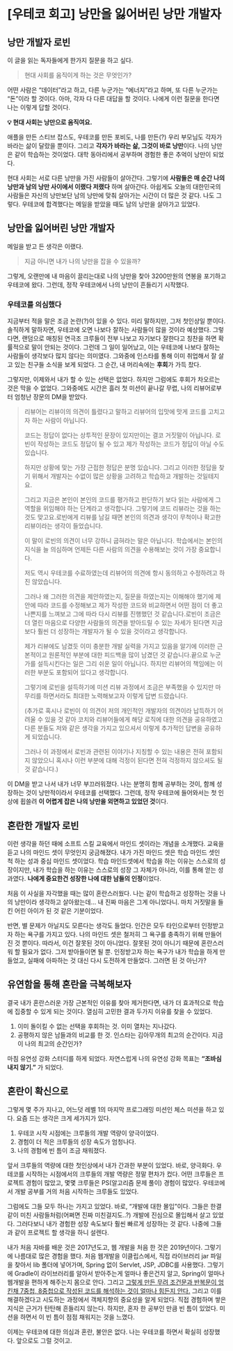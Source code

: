 # [우테코 회고] 낭만을 잃어버린 낭만 개발자

## 낭만 개발자 로빈

이 글을 읽는 독자들에게 한가지 질문을 하고 싶다.

> 현대 사회를 움직이게 하는 것은 무엇인가?
> 

어떤 사람은 “데이터”라고 하고, 다른 누군가는 “에너지”라고 하며, 또 다른 누군가는 “돈”이라 할 것이다. 아마, 각자 다 다른 대답을 할 것이다. 나에게 이런 질문을 한다면 나는 이렇게 답할 것이다.

**💡 현대 사회는 낭만으로 움직여요.**

애플을 만든 스티브 잡스도, 우테코를 만든 포비도, 나를 만든(?) 우리 부모님도 각자가 바라는 삶이 달랐을 뿐이다. 그리고 **각자가 바라는 삶, 그것이 바로 낭만**이다. 나의 낭만은 같이 학습하는 것이었다. 대학 동아리에서 공부하며 경험한 좋은 추억이 낭만이 되었다.

현대 사회는 서로 다른 낭만을 가진 사람들이 살아간다. 그렇기에 **사람들은 매 순간 나의 낭만과 남의 낭만 사이에서 이랬다 저랬다** 하며 살아간다. 아쉽게도 오늘의 대한민국의 사람들은 자신의 낭만보단 남의 낭만에 맞춰 살아가는 시간이 더 많은 것 같다. 나도 그렇다. 우테코에 합격했다는 메일을 받았을 때도 남의 낭만을 살아가고 있었다.

## 낭만을 잃어버린 낭만 개발자

메일을 받고 든 생각은 이랬다.

> 지금 아니면 내가 나의 낭만을 잡을 수 있을까?
> 

그렇게, 오랜만에 내 마음이 끌리는대로 나의 낭만을 찾아 3200만원의 연봉을 포기하고 우테코에 왔다. 그런데, 정작 우테코에서 나의 낭만이 흔들리기 시작했다.

### 우테코를 의심했다

지금부터 적을 말은 조금 논란(?)이 있을 수 있다. 미리 말하지만, 그저 첫인상일 뿐이다. 솔직하게 말하자면, 우테코에 오면 나보다 잘하는 사람들이 많을 것이라 예상했다. 그렇다면, 랜덤으로 매칭된 연극조 크루들이 전부 나보고 자기보다 잘한다고 칭찬을 하면 확률적으로 말이 안되는 것이다. 그런데 그 일이 일어났고, 이는 우테코에 나보다 잘하는 사람들이 생각보다 많지 않다는 의미였다. 그와중에 인스타를 통해 이미 취업해서 잘 살고 있는 친구들 소식을 보게 되었다. 그 순간, 내 머리속에는 **후회**가 가득 찼다.

그렇지만, 이제와서 내가 할 수 있는 선택은 없었다. 하지만 그럼에도 후회가 차오르는 것은 막을 수 없었다. 그와중에도 시간은 흘러 첫 미션이 끝나갈 무렵, 나의 리뷰어로부터 엄청난 장문의 DM을 받았다. 

> 리뷰어는 리뷰이의 의견이 틀렸다고 말하고 리뷰어의 입맛에 맛게 코드를 고치고자 하는 사람이 아닙니다.
> 
> 
> 코드는 정답이 없다는 상투적인 문장이 있지만이는 결코 거짓말이 아닙니다. 로빈이 작성하는 코드도 정답이 될 수 있고 제가 작성하는 코드가 정답이 아닐 수도 있습니다.
> 
> 하지만 상황에 맞는 가장 근접한 정답은 분명 있습니다. 그리고 이러한 정답을 찾기 위해서 개발자는 수없이 많은 상황을 고려하고 학습하고 개발하는 것일테지요.
> 
> 그리고 지금은 본인이 본인의 코드를 평가하고 판단하기 보다 읽는 사람에게 그 역할을 위임해야 하는 단계라고 생각합니다. 그렇기에 코드 리뷰라는 것을 하는 것도 맞고요.로빈에게 리뷰를 남길 때면 본인의 의견과 생각이 무척이나 확고한 리뷰이라는 생각이 들었습니다.
> 
> 이 말이 로빈의 의견이 너무 강하니 굽혀라는 말은 아닙니다. 학습에서는 본인의 지식을 늘 의심하며 언제든 다른 사람의 의견을 수용해보는 것이 가장 중요합니다.
> 
> 저도 역시 우테코를 수료하였는데 리뷰어의 의견에 항시 동의하고 수정하려고 하진 않았습니다.
> 
> 그러나 왜 그러한 의견을 제안하였는지, 질문을 하였는지는 이해해야 했기에 제안에 따라 코드를 수정해보고 제가 작성한 코드와 비교하면서 어떤 점이 더 좋고 나쁜지를 느껴보고 그에 따라 다시 리뷰를 진행했던 것 같습니다.로빈이 조금은 더 열린 마음으로 다양한 사람들의 의견을 받아드릴 수 있는 자세가 된다면 지금보다 훨씬 더 성장하는 개발자가 될 수 있을 것이라고 생각합니다.
> 
> 제가 리뷰에도 남겼듯 이미 충분한 개발 실력을 가지고 있음을 알기에 이러한 근본적이고 원론적인 부분에 대한 피드백을 많이 남겼던 것 같습니다.끝으로 누군가를 설득시킨다는 일은 그리 쉬운 일이 아닙니다. 하지만 리뷰어의 책임에는 이러한 부분도 포함되어 있다고 생각합니다.
> 
> 그렇기에 로빈을 설득하기에 미션 리뷰 과정에서 조금은 부족했을 수 있지만 마무리를 하면서라도 최대한 노력해보고자 이렇게 답변 드렸습니다.
> 
> (추가로 혹시나 로빈이 이 의견이 저의 개인적인 개발자의 의견이라 납득하기 어려울 수 있을 것 같아 코치와 리뷰어들에게 해당 로직에 대한 의견을 공유하였고 다른 분들도 저와 같은 생각을 가지고 있으셔서 이렇게 추가적인 답변을 공유하게 되었습니다.
> 
> 그러나 이 과정에서 로빈과 관련된 이야기나 지칭할 수 있는 내용은 전혀 포함되지 않았으니 혹시나 이런 부분에 대해 걱정이 된다면 전혀 걱정하지 않으셔도 될 것 같습니다.)
> 

이 DM을 받고 나서 내가 너무 부끄러워졌다. 나는 분명히 함께 공부하는 것이, 함께 성장하는 것이 낭만적이라서 우테코를 선택했다. 그런데, 정작 우테코에 들어와서는 첫 인상에 휩쓸려 **이 어렵게 잡은 나의 낭만을 외면하고 있었던 것**이다.

## 혼란한 개발자 로빈

이런 생각을 하던 때에 소프트 스킬 교육에서 마인드 셋이라는 개념을 소개했다. 교육을 듣고 나의 마인드 셋이 무엇인지 궁금해졌다. 내가 가진 마인드 셋은 학습 마인드 셋인 척 하는 성과 중심 마인드 셋이었다. 학습 마인드셋에서 학습을 하는 이유는 스스로의 성장이지만, 내가 학습을 하는 이유는 스스로의 성장 그 자체가 아니라, 이를 통해 얻는 성과였다. **나에게 중요한건 성장한 나에 대한 남들의 인정**이었다.

처음 이 사실을 자각했을 때는 많이 혼란스러웠다. 나는 같이 학습하고 성장하는 것을 나의 낭만이라 생각하고 살아왔는데… 내 진짜 마음은 그게 아니었다니. 마치 거짓말을 들킨 어린 아이가 된 것 같은 기분이었다.

반면, 별 문제가 아닐지도 모른다는 생각도 들었다. 인간은 모두 타인으로부터 인정받고자 하는 욕구를 가지고 있다. 나의 마인드 셋은 철저히 그 욕구를 충족하기 위해 만들어진 것 뿐이다. 따라서, 이건 잘못된 것이 아니었다. 잘못된 것이 아니기 때문에 혼란스러워 할 필요가 없다. 그저 받아들이면 될 뿐. 인정받고자 하는 욕구가 내가 학습을 하게 만들었고, 실패에 아파하는 것 대신 다시 도전하게 만들었다. 그러면 된 것 아닌가?

## 유연함을 통해 혼란을 극복해보자

결국 내가 혼란스러운 가장 근본적인 이유를 찾아 제거한다면, 내가 더 효과적으로 학습에 집중할 수 있게 되는 것이다. 열심히 고민한 결과 두가지 이유를 찾을 수 있었다.

1. 이미 돌이킬 수 없는 선택을 후회하는 것. 이미 열차는 지나갔다.
2. 공평하지 않은 남들과의 비교를 한 것. 인스타는 김아무개의 최고의 순간이다. 지금이 나의 최고의 순간인가?

마침 유연성 강화 스터디를 하게 되었다. 자연스럽게 나의 유연성 강화 목표는 **“조바심 내지 않기.”** 가 되었다.

## 혼란이 확신으로

그렇게 몇 주가 지나고, 어느덧 레벨 1의 마지막 프로그래밍 미션인 체스 미션을 하고 있다. 요즘 드는 생각은 크게 세가지가 있다.

1. 우테코 시작 시점에는 크루들의 개발 역량이 양극이었다.
2. 경험이 더 적은 크루들의 성장 속도가 엄청나다.
3. 나의 경험에 빈 틈이 조금 채워졌다.

앞서 크루들의 역량에 대한 첫인상에서 내가 간과한 부분이 있었다. 바로, 양극화다. 우테코를 시작하는 시점에서의  크루들의 개발 역량은 정말 편차가 컸다. 어떤 크루들은 프로젝트 경험이 많았고, 몇몇 크루들은 PS(알고리즘 문제 풀이) 경험이 많았다. 우테코에서 개발 공부를 거의 처음 시작하는 크루들도 있었다.

그럼에도 그들 모두 하나는 가지고 있었다. 바로, “개발에 대한 몰입”이다. 그들은 한결같이 미친 사람들처럼(어쩌면 진짜 미친걸지도..?) 개발에 진심으로 몰입해서 살고 있었다. 그러다보니 내가 경험한 성장 속도보다 훨씬 빠르게 성장하는 것 같다. 나중에 그들과 같이 프로젝트 할 생각을 하니 설렌다.

내가 처음 자바를 배운 것은 2017년도고, 웹 개발을 처음 한 것은 2019년이다. 그렇기에 나름대로 많은 경험을 했다. 처음 웹개발을 이클립스에서, 직접 라이브러리 jar 파일을 찾아서 lib 폴더에 넣어가며, Spring 없이 Servlet, JSP, JDBC를 사용했다. 그렇기에 Gradle이 라이브러리를 알아서 받아주는게 얼마나 좋은건지 알고, Spring이 얼마나 웹개발을 편하게 해주는지 몸으로 안다. 그리고 [그렇게 만든 무려 조건문과 반복문이 엉킨채 7중첩, 8중첩으로 작성된 코드를 해석하는 것이 얼마나 힘든지 안다.](https://github.com/robinjoon/HUST_WEB/blob/beforeRefactoring/java/controller/PostController.java) 그리고 이를 해결하겠다고 시도하는 과정에서 객체지향의 중요성을 알게 되었다. 직접 경험하며 쌓은 지식은 근거가 탄탄해 흔들리지 않는다. 하지만, 혼자 한 공부인 만큼 빈 틈이 있었다. 미션을 하면서 이 빈 틈이 점점 채워지는 것을 느꼈다.

이제는 우테코에 대한 의심과 혼란, 불안은 없다. 나는 우테코를 하면서 확실히 성장했다. 앞으로도 그럴 것이고.
